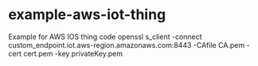 # example-aws-iot-thing
Example for AWS IOS thing code
openssl s_client -connect custom_endpoint.iot.aws-region.amazonaws.com:8443 -CAfile CA.pem -cert cert.pem -key privateKey.pem